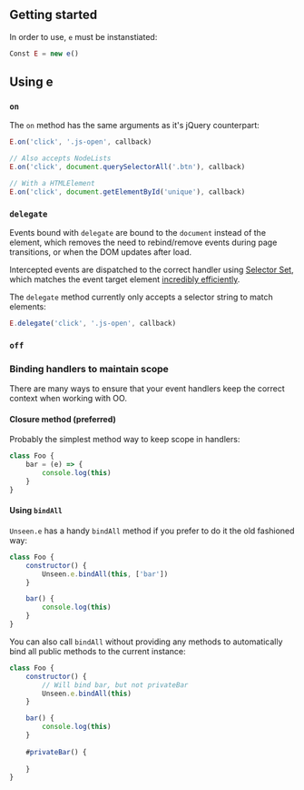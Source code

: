 ## Getting started

In order to use, `e` must be instanstiated:

````js
Const E = new e()
````


## Using e

### `on`
The `on` method has the same arguments as it's jQuery counterpart:

````js
E.on('click', '.js-open', callback)

// Also accepts NodeLists
E.on('click', document.querySelectorAll('.btn'), callback)

// With a HTMLElement
E.on('click', document.getElementById('unique'), callback)
````

### `delegate`
Events bound with `delegate` are bound to the `document` instead of the element, which removes the need to rebind/remove events during page transitions, or when the DOM updates after load.

Intercepted events are dispatched to the correct handler using [Selector Set](https://github.com/josh/selector-set), which matches the event target element [incredibly efficiently](https://github.com/josh/selector-set#inspired-by-browsers).

The `delegate` method currently only accepts a selector string to match elements:
````js
E.delegate('click', '.js-open', callback)
````

### `off`




### Binding handlers to maintain scope
There are many ways to ensure that your event handlers keep the correct context when working with OO.

#### Closure method (preferred)

Probably the simplest method way to keep scope in handlers:

````js
class Foo {
    bar = (e) => {
        console.log(this)
    }
}
````

#### Using `bindAll`

`Unseen.e` has a handy `bindAll` method if you prefer to do it the old fashioned way:
````js
class Foo {
    constructor() {
        Unseen.e.bindAll(this, ['bar'])
    }

    bar() {
        console.log(this)
    }
}
````

You can also call `bindAll` without providing any methods to automatically bind all public methods to the current instance:

````js
class Foo {
    constructor() {
        // Will bind bar, but not privateBar
        Unseen.e.bindAll(this)
    }

    bar() {
        console.log(this)
    }
    
    #privateBar() {
    
    }
}
````

